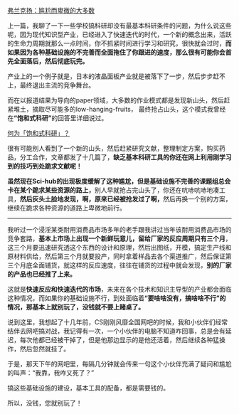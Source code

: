 <p></p><a href="https://zhuanlan.zhihu.com/p/60399233" data-draft-node="block" data-draft-type="link-card" data-image="https://pic1.zhimg.com/v2-663dc2d347a82845b15f463a365c99bc_180x120.jpg" data-image-width="622" data-image-height="347" class="internal">弗兰克扬：尴尬而卑微的大多数</a><p>上一篇，我聊了一下一些学校搞科研却没有最基本科研条件的问题，为什么说这些呢，因为现代知识型产业，已经进入了快速迭代的时代，一个新的概念出来，活跃的生命力周期就那么一点时间，你不抓紧时间进行学习和研究，很快就会过时，<b>而如果因为各种基础设施的不完善而全面拖住了你跟进的速度，那么很有可能你会首先全面落后，然后彻底玩完。</b></p><p>产业上的一个例子就是，日本的液晶面板产业就是被落下了一步，然后步步赶不上，最终退出主流的竞争舞台。</p><p>而在以报道结果为导向的paper领域，大多数的作业模式都是发现新山头，然后赶紧堆土，摘取尽可能多的low-hanging-fruits， 最终抢占山头，这个模式我曾经在<b>“饱和式科研”</b>的回答里详细说过。</p><a href="https://www.zhihu.com/question/312076729/answer/596735574" data-draft-node="block" data-draft-type="link-card" class="internal">何为「饱和式科研」？</a><p>很有可能别人看到了一个新的山头，然后赶紧研究文献，整理制定方案，购买药品，分工合作，文章都发了十几篇了，<b>缺乏基本科研工具的你还在网上利用刚学习到的技巧到处跪求文献呢！</b></p><p><b>虽然现在Sci-hub的出现极度缓解了这种尴尬，但是基础设施不完善的课题组总会卡在某个跪求某些资源的路上，</b>别人早就抢占完山头了，你还在吭哧吭哧地凑工具，<b>然后灰头土脸地发现，啊，原来已经被抢发过了啊，</b>然后再换一个别的方案，继续在跪求各种资源的道路上卑微地前行。</p><hr/><p>我听过一个浸淫某类耐用消费品市场多年的老手跟我讲过当年该耐用消费品市场的竞争套路，<b>基本上市场上出现一个新鲜玩意儿，留给厂家的反应周期只有三个月</b>，这三个月要迅速研究透这个东西的设计和原理，然后出图纸，开模，搞定生产线和原材料供给，然后第三个月就要投产，同时拿着样品去各个渠道推广，然后保证第三个月底全面铺货，就这样的反应速度，往往在铺货的过程中就会发现，<b>别的厂家的产品也已经推了上来。</b></p><p>这就是<b>快速反应和快速迭代的市场</b>，未来在各个技术和知识主导型的产业都会面临这种情况，而如果你的基础设施不行，到处面临着<b>“要啥啥没有，搞啥啥不行”的情况，那基本上就别玩了，没钱就不要上赌桌了。</b></p><p>说到这里，我想起了十几年前，CS刚刚风靡全国网吧的时候，我和小伙伴们经常结伴去网吧搞对战，我记得有一次，一个小伙伴的电脑不知道咋回事，总是会有延迟，每次他都已经被干掉了，但是他那边显示的是他还活着，然后继续各种猛操作，然后忽然就挂了。</p><p>于是，那天下午的网吧里，每隔几分钟就会传来一句这个小伙伴充满了疑问和尴尬的叫声：“我靠，我咋又死了？”</p><p>搞这些基础设施的建设，基本工具的配备，都是需要钱的。</p><p>所以，没钱，您就别玩了！</p>